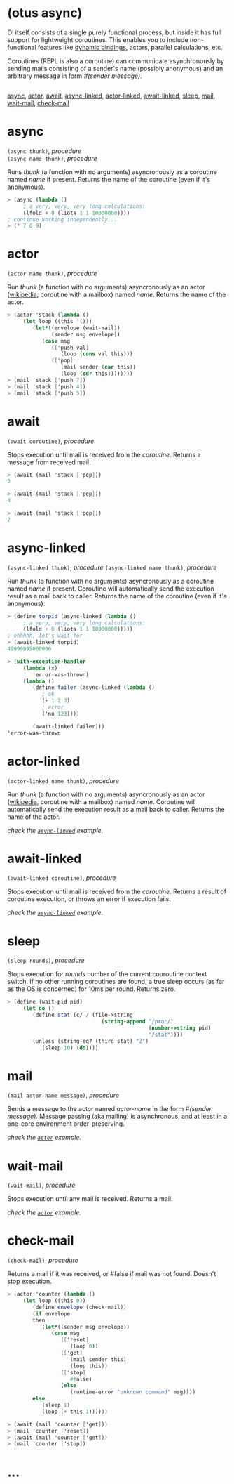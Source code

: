 (otus async)
============

Ol itself consists of a single purely functional process, but inside it has full support for lightweight coroutines. This enables you to include non-functional features like [dynamic bindings](dynamic-bindings.md), actors, parallel calculations, etc.

Coroutines (REPL is also a coroutine) can communicate asynchronously by sending mails consisting of a sender's name (possibly anonymous) and an arbitrary message in form *#(sender message)*.

```scheme
```

[async](#async), [actor](#actor), [await](#await),
[async-linked](#async-linked), [actor-linked](#actor-linked), [await-linked](#await-linked),
[sleep](#sleep), [mail](#mail), [wait-mail](#wait-mail), [check-mail](#check-mail)


# async
`(async thunk)`, *procedure*  
`(async name thunk)`, *procedure*

Runs *thunk* (a function with no arguments) asyncronously as a coroutine named *name* if present. Returns the name of the coroutine (even if it's anonymous).

```scheme
> (async (lambda ()
     ; a very, very, very long calculations:
     (lfold + 0 (liota 1 1 10000000))))
; continue working independently...
> (* 7 6 9)
```

# actor
`(actor name thunk)`, *procedure*

Run *thunk* (a function with no arguments) asyncronously as an actor ([wikipedia](https://en.wikipedia.org/wiki/Actor_model), coroutine with a mailbox) named *name*. Returns the name of the actor.

```scheme
> (actor 'stack (lambda ()
     (let loop ((this '()))
        (let*((envelope (wait-mail))
              (sender msg envelope))
           (case msg
              (['push val]
                 (loop (cons val this)))
              (['pop]
                 (mail sender (car this))
                 (loop (cdr this))))))))
> (mail 'stack ['push 7])
> (mail 'stack ['push 4])
> (mail 'stack ['push 5])
```

# await
`(await coroutine)`, *procedure*

Stops execution until mail is received from the *coroutine*. Returns a message from received mail.

```scheme
> (await (mail 'stack ['pop]))
5

> (await (mail 'stack ['pop]))
4

> (await (mail 'stack ['pop]))
7
```

# async-linked
`(async-linked thunk)`, *procedure*
`(async-linked name thunk)`, *procedure*

Run *thunk* (a function with no arguments) asyncronously as a coroutine named *name* if present. Coroutine will automatically send the execution result as a mail back to caller.
Returns the name of the coroutine (even if it's anonymous).

```scheme
> (define torpid (async-linked (lambda ()
     ; a very, very, very long calculations:
     (lfold + 0 (liota 1 1 10000000)))))
; ohhhhh, let's wait for
> (await-linked torpid)
49999995000000

> (with-exception-handler
     (lambda (x)
        'error-was-thrown)
     (lambda ()
        (define failer (async-linked (lambda ()
           ; ok
           (+ 1 2 3)
           ; error
           ('no 123))))

        (await-linked failer)))
'error-was-thrown
```

# actor-linked
`(actor-linked name thunk)`, *procedure*

Run *thunk* (a function with no arguments) asyncronously as an actor ([wikipedia](https://en.wikipedia.org/wiki/Actor_model), coroutine with a mailbox) named *name*. Coroutine will automatically send the execution result as a mail back to caller.
Returns the name of the actor.

*check the [`async-linked`](#async-linked) example.*

# await-linked
`(await-linked coroutine)`, *procedure*

Stops execution until mail is received from the *coroutine*. Returns a result of coroutine execution, or throws an error if execution fails.

*check the [`async-linked`](#async-linked) example.*

# sleep

`(sleep rounds)`, *procedure*

Stops execution for *rounds* number of the current couroutine context switch.
If no other running coroutines are found, a true sleep occurs (as far as the OS is concerned) for 10ms per round. Returns zero.

```scheme
> (define (wait-pid pid)
     (let do ()
        (define stat (c/ / (file->string
                              (string-append "/proc/"
                                             (number->string pid)
                                             "/stat"))))
        (unless (string-eq? (third stat) "Z")
           (sleep 10) (do))))
```

# mail
`(mail actor-name message)`, *procedure*

Sends a message to the actor named *actor-name* in the form *#(sender message)*. Message passing (aka mailing) is asynchronous, and at least in a one-core environment order-preserving.

*check the [`actor`](#actor) example.*

# wait-mail
`(wait-mail)`, *procedure*

Stops execution until any mail is received. Returns a mail.

*check the [`actor`](#actor) example.*

# check-mail
`(check-mail)`, *procedure*

Returns a mail if it was received, or #false if mail was not found. Doesn't stop execution.

```scheme
> (actor 'counter (lambda ()
     (let loop ((this 0))
        (define envelope (check-mail))
        (if envelope
        then
           (let*((sender msg envelope))
              (case msg
                 (['reset]
                    (loop 0))
                 (['get]
                    (mail sender this)
                    (loop this))
                 (['stop]
                    #false)
                 (else
                    (runtime-error "unknown command" msg))))
        else
           (sleep 1)
           (loop (+ this 1))))))

> (await (mail 'counter ['get]))
> (mail 'counter ['reset])
> (await (mail 'counter ['get]))
> (mail 'counter ['stop])
```

# ...